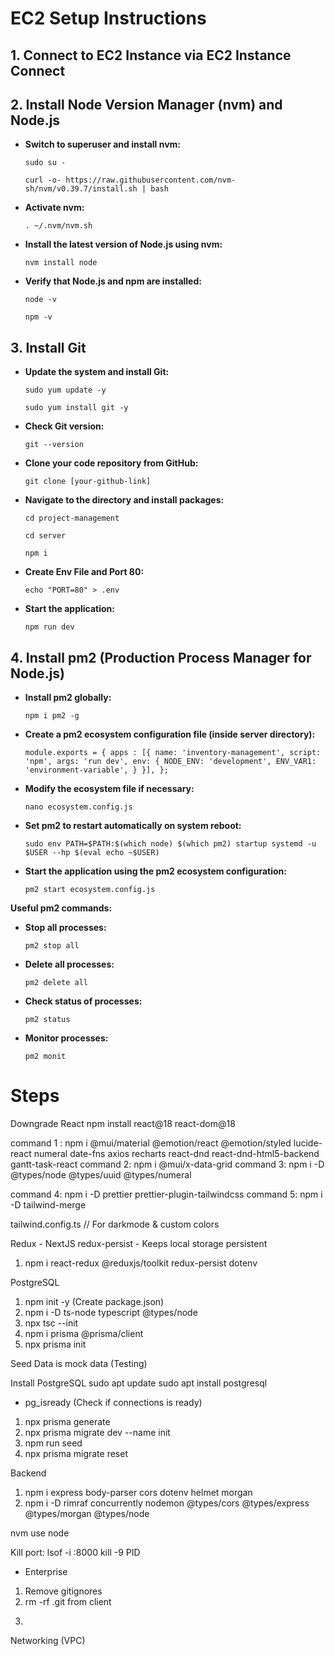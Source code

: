 

# EC2 Setup Instructions

## 1. Connect to EC2 Instance via EC2 Instance Connect

## 2. Install Node Version Manager (nvm) and Node.js

- **Switch to superuser and install nvm:**

  ```
  sudo su -
  ```

  ```
  curl -o- https://raw.githubusercontent.com/nvm-sh/nvm/v0.39.7/install.sh | bash
  ```

- **Activate nvm:**

  ```
  . ~/.nvm/nvm.sh
  ```

- **Install the latest version of Node.js using nvm:**

  ```
  nvm install node
  ```

- **Verify that Node.js and npm are installed:**

  ```
  node -v
  ```

  ```
  npm -v
  ```

## 3. Install Git

- **Update the system and install Git:**

  ```
  sudo yum update -y
  ```

  ```
  sudo yum install git -y
  ```

- **Check Git version:**

  ```
  git --version
  ```

- **Clone your code repository from GitHub:**

  ```
  git clone [your-github-link]
  ```

- **Navigate to the directory and install packages:**

  ```
  cd project-management
  ```

  ```
  cd server
  ```

  ```
  npm i
  ```

- **Create Env File and Port 80:**

  ```
  echo "PORT=80" > .env
  ```

- **Start the application:**
  ```
  npm run dev
  ```

## 4. Install pm2 (Production Process Manager for Node.js)

- **Install pm2 globally:**

  ```
  npm i pm2 -g
  ```

- **Create a pm2 ecosystem configuration file (inside server directory):**

  ```
  module.exports = { apps : [{ name: 'inventory-management', script: 'npm', args: 'run dev', env: { NODE_ENV: 'development', ENV_VAR1: 'environment-variable', } }], };
  ```

- **Modify the ecosystem file if necessary:**

  ```
  nano ecosystem.config.js
  ```

- **Set pm2 to restart automatically on system reboot:**

  ```
  sudo env PATH=$PATH:$(which node) $(which pm2) startup systemd -u $USER --hp $(eval echo ~$USER)
  ```

- **Start the application using the pm2 ecosystem configuration:**

  ```
  pm2 start ecosystem.config.js
  ```

**Useful pm2 commands:**

- **Stop all processes:**

  ```
  pm2 stop all
  ```

- **Delete all processes:**

  ```
  pm2 delete all
  ```

- **Check status of processes:**

  ```
  pm2 status
  ```

- **Monitor processes:**
  ```
  pm2 monit
  ```
# Steps
Downgrade React
npm install react@18 react-dom@18

command 1 : npm i @mui/material @emotion/react @emotion/styled lucide-react numeral date-fns axios recharts react-dnd react-dnd-html5-backend gantt-task-react
command 2:  npm i @mui/x-data-grid
command 3:  npm i -D @types/node @types/uuid @types/numeral

command 4: npm i -D prettier prettier-plugin-tailwindcss
command 5: npm i -D tailwind-merge

tailwind.config.ts
// For darkmode & custom colors

Redux - NextJS
redux-persist - Keeps local storage persistent
1. npm i react-redux @reduxjs/toolkit redux-persist dotenv

PostgreSQL
1. npm init -y (Create package.json)
2. npm i -D ts-node typescript @types/node
3. npx tsc --init
4. npm i prisma @prisma/client
5. npx prisma init

Seed Data is mock data (Testing)

Install PostgreSQL
sudo apt update
sudo apt install postgresql
- pg_isready (Check if connections is ready)

1. npx prisma generate
2. npx prisma migrate dev --name init
3. npm run seed
4. npx prisma migrate reset

Backend
1. npm i express body-parser cors dotenv helmet morgan
2. npm i -D rimraf concurrently nodemon @types/cors @types/express @types/morgan @types/node

nvm use node

Kill port:
lsof -i :8000
kill -9 PID

- Enterprise
1. Remove gitignores
2. rm -rf .git from client
3. ```

Networking (VPC)